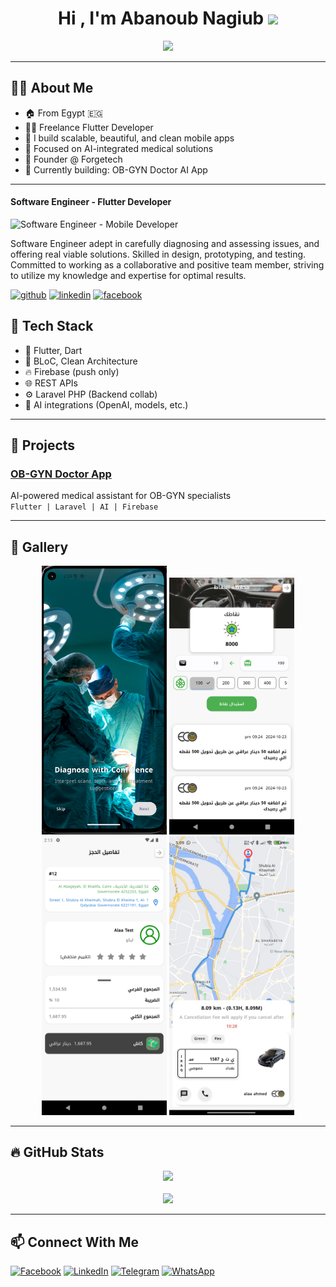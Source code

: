 <h1 align="center">Hi , I'm Abanoub Nagiub <img src="https://media.giphy.com/media/hvRJCLFzcasrR4ia7z/giphy.gif" width="35"></h1>

<p align="center">
  <a href="https://github.com/DenverCoder1/readme-typing-svg"><img src="https://readme-typing-svg.herokuapp.com/?lines=Software%20Engineer;Flutter+Developer;Competitive+Programmer;DS%20|%20Algorithms%20|%20OOP%20;Specialist%20on%20Codeforces;Always%20learning%20new%20things&center=true&width=500&height=50"></a>
</p>

---

## 🧑‍💻 About Me

- 🏠 From Egypt 🇪🇬
- 👨‍💻 Freelance Flutter Developer
- 📱 I build scalable, beautiful, and clean mobile apps
- 🧠 Focused on AI-integrated medical solutions
- 💼 Founder @ Forgetech
- 🧪 Currently building: OB-GYN Doctor AI App

---

#### Software Engineer - Flutter Developer
![Software Engineer - Mobile Developer](https://img.freepik.com/free-vector/goals-habits-tracking-app_23-2148629037.jpg?t=st=1652546575~exp=1652547175~hmac=879282622427b1d183df8a1d63dcb59e1ceca4f8e5b6094bca52f23a0c97f0af&w=996)

Software Engineer adept in carefully diagnosing and assessing issues, and offering real viable
solutions. Skilled in design, prototyping, and testing. Committed to working as a collaborative and
positive team member, striving to utilize my knowledge and expertise for optimal results.

[<img src='https://cdn.jsdelivr.net/npm/simple-icons@3.0.1/icons/github.svg' alt='github'  height='40' >](https://github.com/abanoubNagib)  [<img src='https://cdn.jsdelivr.net/npm/simple-icons@3.0.1/icons/linkedin.svg' alt='linkedin' height='40'>]([https://www.linkedin.com/in/abanoub-nagiub-lotfy-96538725a/])
[<img src='https://cdn.jsdelivr.net/npm/simple-icons@3.0.1/icons/facebook.svg' alt='facebook' height='40'>](https://www.facebook.com/pepo.lotfy.9)  


## 💼 Tech Stack

- 🧩 Flutter, Dart
- 🎯 BLoC, Clean Architecture
- 🔥 Firebase (push only)
- 🌐 REST APIs
- ⚙️ Laravel PHP (Backend collab)
- 🧠 AI integrations (OpenAI, models, etc.)

---

## 🚀 Projects

### [OB-GYN Doctor App](https://github.com/abanoubNagib/OB_GYN_Doctor_App)  
AI-powered medical assistant for OB-GYN specialists  
`Flutter | Laravel | AI | Firebase`

---

## 📸 Gallery

<p align="center">
  <img src="https://raw.githubusercontent.com/abanoubNagib/abanoubNagib/main/github_assets/screenshot1.png" width="200">
  <img src="https://raw.githubusercontent.com/abanoubNagib/abanoubNagib/main/github_assets/screenshot2.png" width="200">
  <img src="https://raw.githubusercontent.com/abanoubNagib/abanoubNagib/main/github_assets/screenshot3.png" width="200">
  <img src="https://raw.githubusercontent.com/abanoubNagib/abanoubNagib/main/github_assets/whatsapp_image.jpg" width="200">
</p>

---

## 🔥 GitHub Stats

<p align="center">
  <img src="https://github-readme-stats.vercel.app/api?username=abanoubNagib&show_icons=true&theme=tokyonight" />
  <br/>
  <br/>
  
  <img src="https://github-readme-streak-stats.herokuapp.com?user=abanoubNagib&theme=tokyonight" />
</p>

---

## 📫 Connect With Me

[![Facebook](https://img.shields.io/badge/Facebook-1877F2?style=for-the-badge&logo=facebook&logoColor=white)](https://www.facebook.com/pepo.lotfy.9)
[![LinkedIn](https://img.shields.io/badge/LinkedIn-0A66C2?style=for-the-badge&logo=linkedin&logoColor=white)](https://www.linkedin.com/in/abanoub-nagiub-lotfy-96538725a/)
[![Telegram](https://img.shields.io/badge/Telegram-26A5E4?style=for-the-badge&logo=telegram&logoColor=white)](https://t.me/@BebOo0oA)
[![WhatsApp](https://img.shields.io/badge/WhatsApp-25D366?style=for-the-badge&logo=whatsapp&logoColor=white)](https://wa.me/201203254413)





